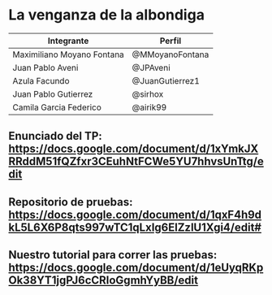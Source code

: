# La venganza de la albondiga

|         Integrante         |    Perfil       |
| -------------------------- | --------------- |
| Maximiliano Moyano Fontana | @MMoyanoFontana |
|       Juan Pablo Aveni     |    @JPAveni     |
|        Azula Facundo       | @JuanGutierrez1 |
|    Juan Pablo Gutierrez    |     @sirhox     |
|   Camila Garcia Federico   |     @airik99    |

## Enunciado del TP: https://docs.google.com/document/d/1xYmkJXRRddM51fQZfxr3CEuhNtFCWe5YU7hhvsUnTtg/edit
## Repositorio de pruebas: https://docs.google.com/document/d/1qxF4h9dkL5L6X6P8qts997wTC1qLxIg6ElZzlU1Xgi4/edit#
## Nuestro tutorial para correr las pruebas: https://docs.google.com/document/d/1eUyqRKpOk38YT1jgPJ6cCRIoGgmhYyBB/edit
